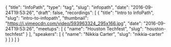 {
  "title": "InfoPath",
  "type": "tag",
  "slug": "infopath",
  "date": "2016-09-24T19:53:26",
  "draft": false,
  "recordings": [
    {
      "title": "Intro to InfoPath",
      "slug": "intro-to-infopath",
      "thumbnail": "https://i.vimeocdn.com/video/593963324_295x166.jpg",
      "date": "2016-09-24T19:53:26",
      "meetups": [
        {
          "name": "Houston Techfest",
          "slug": "houston-techfest"
        }
      ],
      "speakers": [
        {
          "name": "Nikkia Carter",
          "slug": "nikkia-carter"
        }
      ]
    }
  ]
}